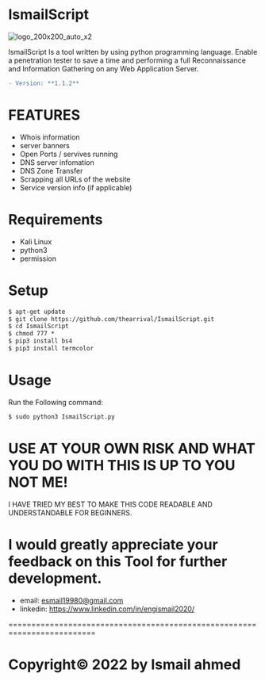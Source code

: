 # IsmailScript

![logo_200x200_auto_x2](https://user-images.githubusercontent.com/27915465/151691466-a70eb52e-229b-410c-93c0-fd0f9cb8652b.jpg)

IsmailScript Is a tool written by using python programming language. Enable a penetration tester to save a time and performing a full Reconnaissance and Information Gathering on any Web Application Server.

```diff
- Version: **1.1.2**
```


# FEATURES


- Whois information
- server banners
- Open Ports / servives running
- DNS server infomation
- DNS Zone Transfer
- Scrapping all URLs of the website
- Service version info (if applicable)

# Requirements

- Kali Linux
- python3
- permission

# Setup

```diff
$ apt-get update
$ git clone https://github.com/thearrival/IsmailScript.git
$ cd IsmailScript
$ chmod 777 *
$ pip3 install bs4
$ pip3 install termcolor
```

# Usage 

Run the Following command:
```diff
$ sudo python3 IsmailScript.py 
```




# USE AT YOUR OWN RISK AND WHAT YOU DO WITH THIS IS UP TO YOU NOT ME!

I HAVE TRIED MY BEST TO MAKE THIS CODE READABLE AND UNDERSTANDABLE FOR BEGINNERS.

I would greatly appreciate your feedback on this Tool for further development.
=========================================================================
- email:      esmail19980@gmail.com
- linkedin:   https://www.linkedin.com/in/engismail2020/

=========================================================================
# Copyright© 2022 by Ismail ahmed 
